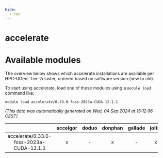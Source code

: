 ```yaml
---
hide:
  - toc
---
```


accelerate
==========

# Available modules


The overview below shows which accelerate installations are available per HPC-UGent Tier-2cluster, ordered based on software version (new to old).

To start using accelerate, load one of these modules using a `module load` command like:

```shell
module load accelerate/0.33.0-foss-2023a-CUDA-12.1.1
```

*(This data was automatically generated on Wed, 04 Sep 2024 at 15:12:06 CEST)*  

| |accelgor|doduo|donphan|gallade|joltik|shinx|skitty|
| :---: | :---: | :---: | :---: | :---: | :---: | :---: | :---: |
|accelerate/0.33.0-foss-2023a-CUDA-12.1.1|x|-|x|-|x|-|-|

